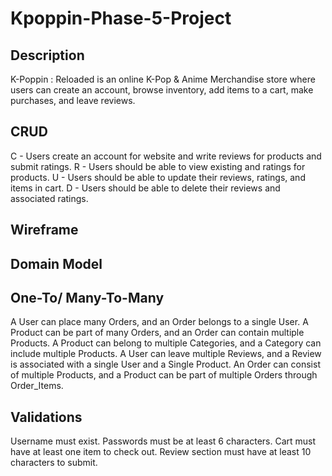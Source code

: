# Kpoppin-Phase-5-Project

## Description 
K-Poppin : Reloaded is an online K-Pop & Anime Merchandise store where users can create an account, browse inventory, add items to a cart, make purchases, and leave reviews.

## CRUD
C - Users create an account for website and write reviews for products and submit ratings.
R - Users should be able to view existing and ratings for products.
U - Users should be able to update their reviews, ratings, and items in cart.
D - Users should be able to delete their reviews and associated ratings.

## Wireframe

## Domain Model
  

## One-To/ Many-To-Many
A User can place many Orders, and an Order belongs to a single User.
A Product can be part of many Orders, and an Order can contain multiple Products.
A Product can belong to multiple Categories, and a Category can include multiple Products.
A User can leave multiple Reviews, and a Review is associated with a single User and a Single Product.
An Order can consist of multiple Products, and a Product can be part of multiple Orders through Order_Items.

## Validations
Username must exist.
Passwords must be at least 6 characters.
Cart must have at least one item to check out.
Review section must have at least 10 characters to submit.